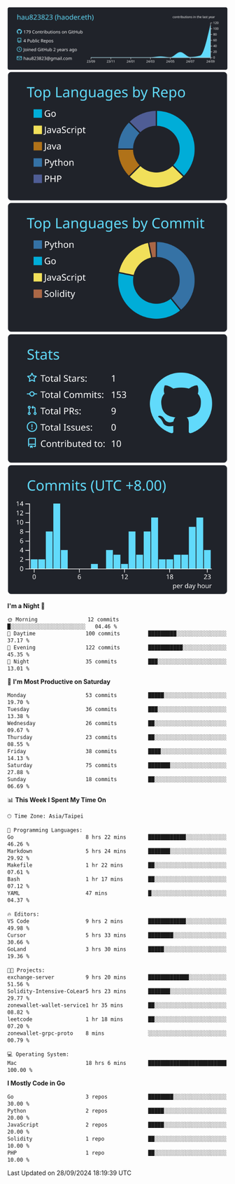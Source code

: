 [![](https://raw.githubusercontent.com/hau823823/hau823823/master/profile-summary-card-output/react/0-profile-details.svg)](https://github.com/vn7n24fzkq/github-profile-summary-cards)
[![](https://raw.githubusercontent.com/hau823823/hau823823/master/profile-summary-card-output/react/1-repos-per-language.svg)](https://github.com/vn7n24fzkq/github-profile-summary-cards) [![](https://raw.githubusercontent.com/hau823823/hau823823/master/profile-summary-card-output/react/2-most-commit-language.svg)](https://github.com/vn7n24fzkq/github-profile-summary-cards)
[![](https://raw.githubusercontent.com/hau823823/hau823823/master/profile-summary-card-output/react/3-stats.svg)](https://github.com/vn7n24fzkq/github-profile-summary-cards) [![](https://raw.githubusercontent.com/hau823823/hau823823/master/profile-summary-card-output/react/4-productive-time.svg)](https://github.com/vn7n24fzkq/github-profile-summary-cards)

<!--START_SECTION:waka-->
**I'm a Night 🦉** 

```text
🌞 Morning                12 commits          █░░░░░░░░░░░░░░░░░░░░░░░░   04.46 % 
🌆 Daytime                100 commits         █████████░░░░░░░░░░░░░░░░   37.17 % 
🌃 Evening                122 commits         ███████████░░░░░░░░░░░░░░   45.35 % 
🌙 Night                  35 commits          ███░░░░░░░░░░░░░░░░░░░░░░   13.01 % 
```
📅 **I'm Most Productive on Saturday** 

```text
Monday                   53 commits          █████░░░░░░░░░░░░░░░░░░░░   19.70 % 
Tuesday                  36 commits          ███░░░░░░░░░░░░░░░░░░░░░░   13.38 % 
Wednesday                26 commits          ██░░░░░░░░░░░░░░░░░░░░░░░   09.67 % 
Thursday                 23 commits          ██░░░░░░░░░░░░░░░░░░░░░░░   08.55 % 
Friday                   38 commits          ████░░░░░░░░░░░░░░░░░░░░░   14.13 % 
Saturday                 75 commits          ███████░░░░░░░░░░░░░░░░░░   27.88 % 
Sunday                   18 commits          ██░░░░░░░░░░░░░░░░░░░░░░░   06.69 % 
```


📊 **This Week I Spent My Time On** 

```text
🕑︎ Time Zone: Asia/Taipei

💬 Programming Languages: 
Go                       8 hrs 22 mins       ████████████░░░░░░░░░░░░░   46.26 % 
Markdown                 5 hrs 24 mins       ███████░░░░░░░░░░░░░░░░░░   29.92 % 
Makefile                 1 hr 22 mins        ██░░░░░░░░░░░░░░░░░░░░░░░   07.61 % 
Bash                     1 hr 17 mins        ██░░░░░░░░░░░░░░░░░░░░░░░   07.12 % 
YAML                     47 mins             █░░░░░░░░░░░░░░░░░░░░░░░░   04.37 % 

🔥 Editors: 
VS Code                  9 hrs 2 mins        ████████████░░░░░░░░░░░░░   49.98 % 
Cursor                   5 hrs 33 mins       ████████░░░░░░░░░░░░░░░░░   30.66 % 
GoLand                   3 hrs 30 mins       █████░░░░░░░░░░░░░░░░░░░░   19.36 % 

🐱‍💻 Projects: 
exchange-server          9 hrs 20 mins       █████████████░░░░░░░░░░░░   51.56 % 
Solidity-Intensive-CoLear5 hrs 23 mins       ███████░░░░░░░░░░░░░░░░░░   29.77 % 
zonewallet-wallet-service1 hr 35 mins        ██░░░░░░░░░░░░░░░░░░░░░░░   08.82 % 
leetcode                 1 hr 18 mins        ██░░░░░░░░░░░░░░░░░░░░░░░   07.20 % 
zonewallet-grpc-proto    8 mins              ░░░░░░░░░░░░░░░░░░░░░░░░░   00.79 % 

💻 Operating System: 
Mac                      18 hrs 6 mins       █████████████████████████   100.00 % 
```

**I Mostly Code in Go** 

```text
Go                       3 repos             ████████░░░░░░░░░░░░░░░░░   30.00 % 
Python                   2 repos             █████░░░░░░░░░░░░░░░░░░░░   20.00 % 
JavaScript               2 repos             █████░░░░░░░░░░░░░░░░░░░░   20.00 % 
Solidity                 1 repo              ██░░░░░░░░░░░░░░░░░░░░░░░   10.00 % 
PHP                      1 repo              ██░░░░░░░░░░░░░░░░░░░░░░░   10.00 % 
```




 Last Updated on 28/09/2024 18:19:39 UTC
<!--END_SECTION:waka-->
